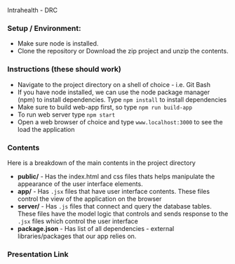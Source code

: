 
Intrahealth - DRC


### Setup / Environment:
* Make sure node is installed.
* Clone the repository or Download the zip project and unzip the contents.

### Instructions (these should work)
* Navigate to the project directory on a shell of choice - i.e. Git Bash
* If you have node installed, we can use the node package manager (npm) to install dependencies. Type `npm install` to install dependencies
* Make sure to build web-app first, so type `npm run build-app`
* To run web server type `npm start`
* Open a web browser of choice and type `www.localhost:3000` to see the load the application

### Contents
Here is a breakdown of the main contents in the project directory

* **public/** - Has the index.html and css files thats helps manipulate the appearance of the user interface elements.
* **app/** -  Has `.jsx` files that have user interface contents. These files control the view of the application on the browser
* **server/** -  Has `.js` files that connect and query the database tables. These files have the model logic that controls and sends response to the `.jsx` files which control the user interface
* **package.json** - Has list of all dependencies - external libraries/packages that our app relies on. 

### Presentation Link

